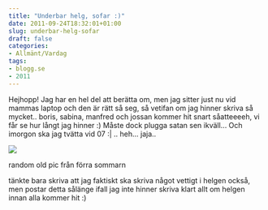 ```yaml
---
title: "Underbar helg, sofar :)"
date: 2011-09-24T18:32:01+01:00
slug: underbar-helg-sofar
draft: false
categories:
- Allmänt/Vardag
tags:
- blogg.se
- 2011
---
```

Hejhopp! Jag har en hel del att berätta om, men jag sitter just nu vid mammas laptop och den är rätt så seg, så vetifan om jag hinner skriva så mycket.. boris, sabina, manfred och jossan kommer hit snart såatteeeeh, vi får se hur långt jag hinner :) Måste dock plugga satan sen ikväll... Och imorgon ska jag tvätta vid 07 :| .. heh... jaja..  
  
![](/assets/images/blogg.se/dsc06124_97269662.jpg)  
  
random old pic från förra sommarn  
  
tänkte bara skriva att jag faktiskt ska skriva något vettigt i helgen också, men postar detta sålänge ifall jag inte hinner skriva klart allt om helgen innan alla kommer hit :)